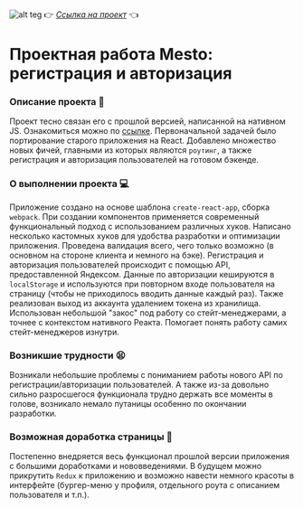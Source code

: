![alt teg](https://s1.hostingkartinok.com/uploads/images/2023/05/6984a6f6760d042caea738c786fd5703.png)
:point_right: [_Ссылка на проект_](https://ezzzkryak.github.io/mesto-react-auth/) :point_left:
# Проектная работа  Mesto: регистрация и авторизация
### Описание проекта :book:
Проект тесно связан его с прошлой версией, написанной на нативном JS. Ознакомиться можно по [ссылке](https://github.com/EZzzKryak/mesto).
Первоначальной задачей было портирование старого приложения на React. Добавлено множество новых фичей, главными из которых являются `роутинг`, а также регистрация и авторизация пользователей на готовом бэкенде.
### О выполнении проекта :computer:
Приложение создано на основе шаблона `create-react-app`, сборка `webpack`. При создании компонентов применяется современный функциональный подход с использованием различных хуков. Написано несколько кастомных хуков для удобства разработки и оптимизации приложения. Проведена валидация всего, чего только возможно (в основном на стороне клиента и немного на бэке).
Регистрация и авторизация пользователей происходит с помощью API, предоставленной Яндексом. Данные по авторизации кешируются в `localStorage` и используются при повторном входе пользователя на страницу (чтобы не приходилось вводить данные каждый раз). Также реализован выход из аккаунта удалением токена из хранилища.
Использован небольшой "закос" под работу со стейт-менеджерами, а точнее с контекстом нативного Реакта. Помогает понять работу самих стейт-менеджеров изнутри.
### Возникшие трудности :tired_face:
Возникали небольшие проблемы с пониманием работы нового API по регистрации/авторизации пользователей. А также из-за довольно сильно разросшегося функционала трудно держать все моменты в голове, возникало немало путаницы особенно по окончании разработки.
### Возможная доработка страницы :wrench:
Постепенно внедряется весь функционал прошлой версии приложения с большими доработками и нововведениями. В будущем можно прикрутить `Redux` к приложению и возможно навести немного красоты в интерфейте (бургер-меню у профиля, отдельного роута с описанием пользователя и т.п.).

